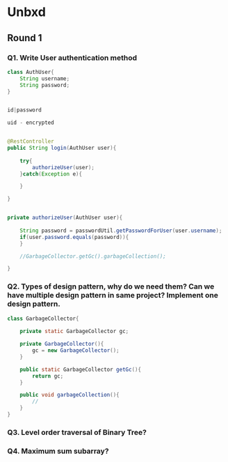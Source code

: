 # Unbxd

## Round 1

### Q1. Write User authentication method 

``` java
class AuthUser{
	String username;
	String password;
}


id|password

uid - encrypted


@RestController
public String login(AuthUser user){	
	
	try{
		authorizeUser(user);
	}catch(Exception e){

	}

}


private authorizeUser(AuthUser user){
	
	String password = passwordUtil.getPasswordForUser(user.username);
	if(user.password.equals(password)){
	}

	//GarbageCollector.getGc().garbageCollection();

}

```
### Q2. Types of design pattern, why do we need them? Can we have multiple design pattern in same project? Implement one design pattern.

``` java
class GarbageCollector{
	
	private static GarbageCollector gc;

	private GarbageCollector(){
		gc = new GarbageCollector();
	}

	public static GarbageCollector getGc(){
		return gc;
	}

	public void garbageCollection(){
		//
	}
}
```

### Q3. Level order traversal of Binary Tree?

### Q4. Maximum sum subarray?

